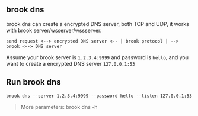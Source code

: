 ## brook dns

brook dns can create a encrypted DNS server, both TCP and UDP, it works with brook server/wsserver/wssserver.

```
send request <--> encrypted DNS server <-- | brook protocol | --> brook <--> DNS server
```

Assume your brook server is `1.2.3.4:9999` and password is `hello`, and you want to create a encrypted DNS server `127.0.0.1:53`

## Run brook dns

```
brook dns --server 1.2.3.4:9999 --password hello --listen 127.0.0.1:53
```

> More parameters: brook dns -h


